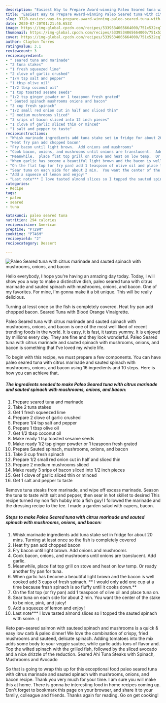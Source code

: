 ```yaml
---
description: "Easiest Way to Prepare Award-winning Paleo Seared tuna with citrus marinade and sauted spinach with mushrooms, onions, and bacon"
title: "Easiest Way to Prepare Award-winning Paleo Seared tuna with citrus marinade and sauted spinach with mushrooms, onions, and bacon"
slug: 3720-easiest-way-to-prepare-award-winning-paleo-seared-tuna-with-citrus-marinade-and-sauted-spinach-with-mushrooms-onions-and-bacon
date: 2020-07-20T01:21:46.653Z
image: https://img-global.cpcdn.com/recipes/5339534065664000/751x532cq70/paleo-seared-tuna-with-citrus-marinade-and-sauted-spinach-with-mushrooms-onions-and-bacon-recipe-main-photo.jpg
thumbnail: https://img-global.cpcdn.com/recipes/5339534065664000/751x532cq70/paleo-seared-tuna-with-citrus-marinade-and-sauted-spinach-with-mushrooms-onions-and-bacon-recipe-main-photo.jpg
cover: https://img-global.cpcdn.com/recipes/5339534065664000/751x532cq70/paleo-seared-tuna-with-citrus-marinade-and-sauted-spinach-with-mushrooms-onions-and-bacon-recipe-main-photo.jpg
author: Clayton Torres
ratingvalue: 3.1
reviewcount: 3
recipeingredient:
- " seared tuna and marinade"
- "2 tuna stakes"
- "1 fresh squeezed lime"
- "2 clove of garlic crushed"
- "1/4 tsp salt and pepper"
- "1 tbsp olive oil"
- "1/2 tbsp coconut oil"
- "1 tsp toasted sesame seeds"
- "1/2 tsp ginger powder or 1 teaspoon fresh grated"
- " Sauted spinach mushrooms onions and bacon"
- "3 cup fresh spinach"
- "1/2 small red onion cut in half and sliced thin"
- "2 medium mushrooms sliced"
- "3 srips of bacon sliced into 12 inch pieces"
- "1 clove of garlic sliced thin or minced"
- "1 salt and pepper to taste"
recipeinstructions:
- "Whisk marinade ingredients add tuna stake set in fridge for about 20 mins. Turning at lesst once so the fish is completely covered"
- "Heat fry pan add chopped bacon"
- "Fry bacon until light brown.  Add onions and mushrooms"
- "Cook bacon, onions, and mushrooms until onions are translucent.  Add garlic."
- "Meanwhile,  place flat top grill on stove and heat on low temp.  Or ready another fry pan for tuna."
- "When garlic has become a beautiful light brown and the bacon is well cooked add 3 cups of fresh spinach.   ** I would only add one cup at a time because fresh spinach is so fluffy until it cooks down.**"
- "On the flat top (or fry pan) add 1 teaspoon of olive oil and place tuna on."
- "Sear tuna on each side for about 2 min.  You want the center of the stake to be nice, pink, and juicy!"
- "Add a squeeze of lemon and enjoy!"
- "Last note*** I love tasted almond slices so I topped the sauted spinach with some. :)"
categories:
- Recipe
tags:
- paleo
- seared
- tuna

katakunci: paleo seared tuna 
nutrition: 294 calories
recipecuisine: American
preptime: "PT29M"
cooktime: "PT46M"
recipeyield: "2"
recipecategory: Dessert

---
```



![Paleo Seared tuna with citrus marinade and sauted spinach with mushrooms, onions, and bacon](https://img-global.cpcdn.com/recipes/5339534065664000/751x532cq70/paleo-seared-tuna-with-citrus-marinade-and-sauted-spinach-with-mushrooms-onions-and-bacon-recipe-main-photo.jpg)

Hello everybody, I hope you're having an amazing day today. Today, I will show you a way to make a distinctive dish, paleo seared tuna with citrus marinade and sauted spinach with mushrooms, onions, and bacon. One of my favorites. For mine, I'm gonna make it a bit unique. This will be really delicious.

Turning at lesst once so the fish is completely covered. Heat fry pan add chopped bacon. Seared Tuna with Blood Orange Vinaigrette.

Paleo Seared tuna with citrus marinade and sauted spinach with mushrooms, onions, and bacon is one of the most well liked of recent trending foods in the world. It is easy, it is fast, it tastes yummy. It is enjoyed by millions every day. They are fine and they look wonderful. Paleo Seared tuna with citrus marinade and sauted spinach with mushrooms, onions, and bacon is something that I've loved my whole life.


To begin with this recipe, we must prepare a few components. You can have paleo seared tuna with citrus marinade and sauted spinach with mushrooms, onions, and bacon using 16 ingredients and 10 steps. Here is how you can achieve that.

<!--inarticleads1-->

##### The ingredients needed to make Paleo Seared tuna with citrus marinade and sauted spinach with mushrooms, onions, and bacon:

1. Prepare  seared tuna and marinade
1. Take 2 tuna stakes
1. Get 1 fresh squeezed lime
1. Prepare 2 clove of garlic crushed
1. Prepare 1/4 tsp salt and pepper
1. Prepare 1 tbsp olive oil
1. Get 1/2 tbsp coconut oil
1. Make ready 1 tsp toasted sesame seeds
1. Make ready 1/2 tsp ginger powder or 1 teaspoon fresh grated
1. Prepare  Sauted spinach, mushrooms, onions, and bacon
1. Take 3 cup fresh spinach
1. Prepare 1/2 small red onion cut in half and sliced thin
1. Prepare 2 medium mushrooms sliced
1. Make ready 3 srips of bacon sliced into 1/2 inch pieces
1. Get 1 clove of garlic sliced thin or minced
1. Get 1 salt and pepper to taste


Remove tuna steaks from marinade, and wipe off excess marinade. Season the tuna to taste with salt and pepper, then sear in hot skillet to desired This recipe turned my non fish hubby into a fish guy! I followed the marinade and the dressing recipe to the tee. I made a garden salad with capers, bacon. 

<!--inarticleads2-->

##### Steps to make Paleo Seared tuna with citrus marinade and sauted spinach with mushrooms, onions, and bacon:

1. Whisk marinade ingredients add tuna stake set in fridge for about 20 mins. Turning at lesst once so the fish is completely covered
1. Heat fry pan add chopped bacon
1. Fry bacon until light brown.  Add onions and mushrooms
1. Cook bacon, onions, and mushrooms until onions are translucent.  Add garlic.
1. Meanwhile,  place flat top grill on stove and heat on low temp.  Or ready another fry pan for tuna.
1. When garlic has become a beautiful light brown and the bacon is well cooked add 3 cups of fresh spinach.   ** I would only add one cup at a time because fresh spinach is so fluffy until it cooks down.**
1. On the flat top (or fry pan) add 1 teaspoon of olive oil and place tuna on.
1. Sear tuna on each side for about 2 min.  You want the center of the stake to be nice, pink, and juicy!
1. Add a squeeze of lemon and enjoy!
1. Last note*** I love tasted almond slices so I topped the sauted spinach with some. :)


Keto pan-seared salmon with sauteed spinach and mushrooms is a quick &amp; easy low carb &amp; paleo dinner! We love the combination of crispy, fried mushrooms and sauteed, delicate spinach. Adding tomatoes into the mix adds some body to your veggie sautee, while garlic adds tons of flavor and. Top the wilted spinach with the grilled fish, followed by the sliced avocado and a nice drizzle of the reduction. Seared Ahi Tuna Steaks with Spinach, Mushrooms and Avocado 

So that is going to wrap this up for this exceptional food paleo seared tuna with citrus marinade and sauted spinach with mushrooms, onions, and bacon recipe. Thank you very much for your time. I am sure you will make this at home. There is gonna be interesting food in home recipes coming up. Don't forget to bookmark this page on your browser, and share it to your family, colleague and friends. Thanks again for reading. Go on get cooking!
